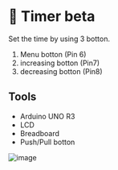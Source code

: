 # :ghost: Timer beta
Set the time by using 3 botton.
1. Menu botton (Pin 6) 
2. increasing botton (Pin7)
3. decreasing botton (Pin8)
## Tools
- Arduino UNO R3
- LCD
- Breadboard
- Push/Pull botton 

![image](https://user-images.githubusercontent.com/68222855/89019632-ccc7b400-d347-11ea-9153-ae2a1cc3d263.png)
